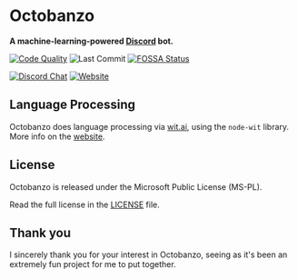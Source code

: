 # Octobanzo

**A machine-learning-powered [Discord](https://discordapp.com) bot.**

[![Code Quality](https://img.shields.io/codacy/grade/4c1262cd0d7648e49ede04da9d478c1d.svg?logo=codacy&style=flat)](https://app.codacy.com/app/hadenpf/octobanzo)
![Last Commit](https://img.shields.io/github/last-commit/hadenpf/octobanzo.svg)
[![FOSSA Status](https://app.fossa.io/api/projects/git%2Bgithub.com%2Fhadenpf%2Foctobanzo.svg?type=shield)](https://app.fossa.io/projects/git%2Bgithub.com%2Fhadenpf%2Foctobanzo?ref=badge_shield)

[![Discord Chat](https://img.shields.io/discord/516764994965340161.svg?label=chat&logo=discord&logoColor=fff&style=flat)](https://discord.gg/zGguGHA)
[![Website](https://img.shields.io/badge/website-octobanzo.hflet.ch-blue.svg?style=flat)](https://octobanzo.hflet.ch)

## Language Processing
Octobanzo does language processing via [wit.ai](https://wit.ai), using the `node-wit` library. More info on the [website](https://octobanzo.hflet.ch).

## License
Octobanzo is released under the Microsoft Public License (MS-PL).

Read the full license in the [LICENSE](https://github.com/hadenpf/octobanzo/blob/master/LICENSE) file.

## Thank you
I sincerely thank you for your interest in Octobanzo, seeing as it's been an extremely fun project for me to put together.
